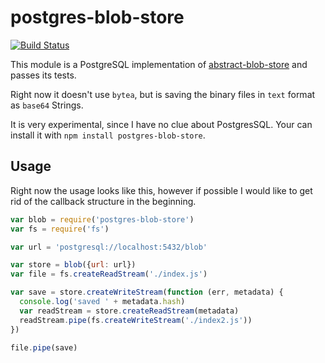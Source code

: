 # postgres-blob-store
[![Build Status](https://travis-ci.org/finnp/postgres-blob-store.svg?branch=master)](https://travis-ci.org/finnp/postgres-blob-store)

This module is a PostgreSQL implementation of [abstract-blob-store](https://github.com/maxogden/abstract-blob-store)
and passes its tests.

Right now it doesn't use `bytea`, but is saving the binary files in `text` format as `base64`
Strings.

It is very experimental, since I have no clue about PostgresSQL. Your can install it 
with `npm install postgres-blob-store`.

## Usage

Right now the usage looks like this, however if possible I would like to get
rid of the callback structure in the beginning.

```js
var blob = require('postgres-blob-store')
var fs = require('fs')

var url = 'postgresql://localhost:5432/blob'

var store = blob({url: url})
var file = fs.createReadStream('./index.js')

var save = store.createWriteStream(function (err, metadata) {
  console.log('saved ' + metadata.hash)
  var readStream = store.createReadStream(metadata)
  readStream.pipe(fs.createWriteStream('./index2.js'))
})

file.pipe(save)
```